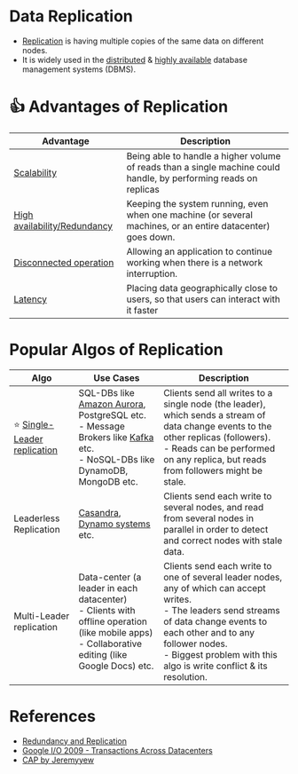 # Data Replication
- [Replication](https://www.geeksforgeeks.org/data-replication-in-dbms/) is having multiple copies of the same data on different nodes.
- It is widely used in the [distributed](../../14_Networking) & [highly available](../../7a_HighAvailability/Readme.md) database management systems (DBMS).

# :+1: Advantages of Replication

| Advantage                                                                    | Description                                                                                                       |
|------------------------------------------------------------------------------|-------------------------------------------------------------------------------------------------------------------|
| [Scalability](../../7_Scalability)                                                        | Being able to handle a higher volume of reads than a single machine could handle, by performing reads on replicas |
| [High availability/Redundancy](../../7a_HighAvailability/Readme.md) | Keeping the system running, even when one machine (or several machines, or an entire datacenter) goes down.       |
| [Disconnected operation](../../7a_HighAvailability/FaultTolerance.md)        | Allowing an application to continue working when there is a network interruption.                                 |
| [Latency](../../7_Scalability/Latency.md)                                    | Placing data geographically close to users, so that users can interact with it faster                             |

# Popular Algos of Replication

| Algo                                                           | Use Cases                                                                                                                                                                                                                                                      | Description                                                                                                                                                                                                                                                     |
|----------------------------------------------------------------|----------------------------------------------------------------------------------------------------------------------------------------------------------------------------------------------------------------------------------------------------------------|-----------------------------------------------------------------------------------------------------------------------------------------------------------------------------------------------------------------------------------------------------------------|
| :star: [Single-Leader replication](SingleLeaderReplication.md) | SQL-DBs like [Amazon Aurora](../../2_AWS/1_DatabaseServices/AmazonRDS/AmazonAurora/Readme.md), PostgreSQL etc. <br/>- Message Brokers like [Kafka](../../4_MessageBrokersEDA/Kafka/Readme.md) etc.<br/>- NoSQL-DBs like DynamoDB, MongoDB etc. | Clients send all writes to a single node (the leader), which sends a stream of data change events to the other replicas (followers). <br/>- Reads can be performed on any replica, but reads from followers might be stale.                                     |
| Leaderless Replication                                         | [Casandra](../11_WideColumn-Databases/ApacheCasandra.md), [Dynamo systems](../5_DatabaseInternals/DynamoStyleDatabases.md) etc.                                                                                                                                   | Clients send each write to several nodes, and read from several nodes in parallel in order to detect and correct nodes with stale data.                                                                                                                         |
| Multi-Leader replication                                       | Data-center (a leader in each datacenter)<br/>- Clients with offline operation (like mobile apps)<br/>- Collaborative editing (like Google Docs) etc.                                                                                                          | Clients send each write to one of several leader nodes, any of which can accept writes. <br/>- The leaders send streams of data change events to each other and to any follower nodes.<br/>- Biggest problem with this algo is write conflict & its resolution. |

# References
- [Redundancy and Replication](https://github.com/jeremyyew/tech-prep-jeremy.io/blob/master/systems-design/topics/databases/redundancy-and-replication.md)
- [Google I/O 2009 - Transactions Across Datacenters](http://snarfed.org/transactions_across_datacenters_io.html)
- [CAP by Jeremyyew](https://github.com/jeremyyew/tech-prep-jeremy.io/tree/master/systems-design/topics/consistency-availability-partition-tolerance-cap)